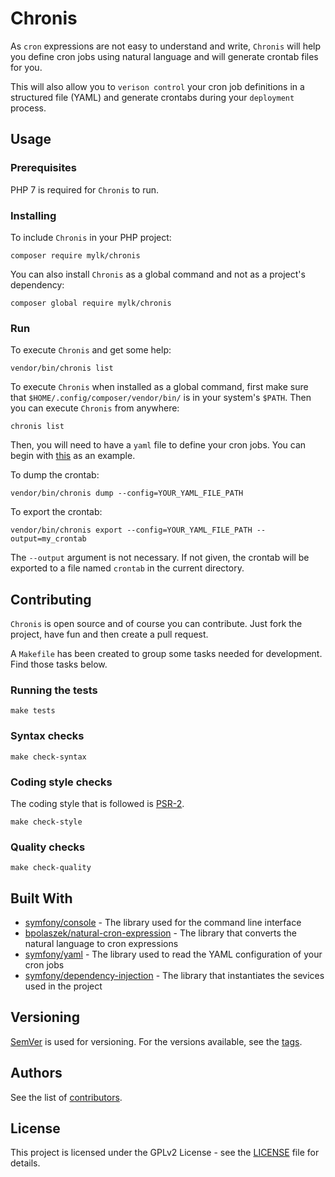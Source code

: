 # Chronis

As `cron` expressions are not easy to understand and write, `Chronis` will help you define
cron jobs using natural language and will generate crontab files for you. 

This will also allow you to `verison control` your cron job definitions in a structured
file (YAML) and generate crontabs during your `deployment` process. 

## Usage

### Prerequisites

PHP 7 is required for `Chronis` to run.

### Installing

To include `Chronis` in your PHP project:

```
composer require mylk/chronis
```

You can also install `Chronis` as a global command and not as a project's dependency:

```
composer global require mylk/chronis
```

### Run

To execute `Chronis` and get some help: 

```
vendor/bin/chronis list
```

To execute `Chronis` when installed as a global command, first make sure that
`$HOME/.config/composer/vendor/bin/` is in your system's `$PATH`. Then you can
execute `Chronis` from anywhere:

```
chronis list
```

Then, you will need to have a `yaml` file to define your cron jobs. You can begin with
[this](https://github.com/mylk/chronis/blob/master/config/chronis.example.yaml) as an example.

To dump the crontab:

```
vendor/bin/chronis dump --config=YOUR_YAML_FILE_PATH
```

To export the crontab:

```
vendor/bin/chronis export --config=YOUR_YAML_FILE_PATH --output=my_crontab
```

The `--output` argument is not necessary. If not given, the crontab will be exported to a file
named `crontab` in the current directory.

## Contributing

`Chronis` is open source and of course you can contribute. Just fork the project, have fun
and then create a pull request.

A `Makefile` has been created to group some tasks needed for development. Find those tasks below.

### Running the tests

```
make tests
```

### Syntax checks

```
make check-syntax
```

### Coding style checks

The coding style that is followed is [PSR-2](https://www.php-fig.org/psr/psr-2/).

```
make check-style

```

### Quality checks

```
make check-quality

```

## Built With

* [symfony/console](https://symfony.com/components/Console) - The library used for the command line interface
* [bpolaszek/natural-cron-expression](https://github.com/bpolaszek/natural-cron-expression) - The library that converts the natural language to cron expressions
* [symfony/yaml](https://symfony.com/components/Yaml) - The library used to read the YAML configuration of your cron jobs
* [symfony/dependency-injection](https://symfony.com/components/DependencyInjection) - The library that instantiates the sevices used in the project 

## Versioning

[SemVer](http://semver.org/) is used for versioning. For the versions available, see the [tags](https://github.com/mylk/chronis/tags). 

## Authors

See the list of [contributors](https://github.com/mylk/chronis/contributors).

## License

This project is licensed under the GPLv2 License - see the [LICENSE](LICENSE) file for details.
